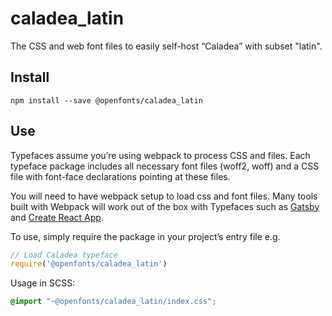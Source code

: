 
# caladea_latin

The CSS and web font files to easily self-host “Caladea” with subset "latin".

## Install

`npm install --save @openfonts/caladea_latin`

## Use

Typefaces assume you’re using webpack to process CSS and files. Each typeface
package includes all necessary font files (woff2, woff) and a CSS file with
font-face declarations pointing at these files.

You will need to have webpack setup to load css and font files. Many tools built
with Webpack will work out of the box with Typefaces such as [Gatsby](https://github.com/gatsbyjs/gatsby)
and [Create React App](https://github.com/facebookincubator/create-react-app).

To use, simply require the package in your project’s entry file e.g.

```javascript
// Load Caladea typeface
require('@openfonts/caladea_latin')
```

Usage in SCSS:
```scss
@import "~@openfonts/caladea_latin/index.css";
```
